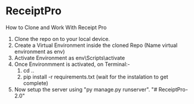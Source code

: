 # ReceiptPro

How to Clone and Work With Receipt Pro
1. Clone the repo on to your local device.
2. Create a Virtual Environment inside the cloned Repo
   (Name virtual environment as env)
3. Activate Environment as env\Scripts\activate
4. Once Environmment is activated,
   on Terminal:-
   1. cd ..
   2. pip install -r requirements.txt
   (wait for the instalation to get complete)
5. Now setup the server using "py manage.py runserver".
"# ReceiptPro-2.0" 
